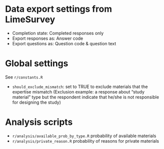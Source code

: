 
# Data export settings from LimeSurvey

* Completion state: Completed responses only
* Export responses as: Answer code
* Export questions as: Question code & question text


# Global settings

See `r/constants.R`

* `should_exclude_mismatch`: set to TRUE to exclude materials that the expertise mismatch (Exclusion example: a response about “study material” type but the respondent indicate that he/she is not responsible for designing the study)


# Analysis scripts

* `r/analysis/available_prob_by_type.R` probability of available materials
* `r/analysis/private_reason.R` probability of reasons for private materials
